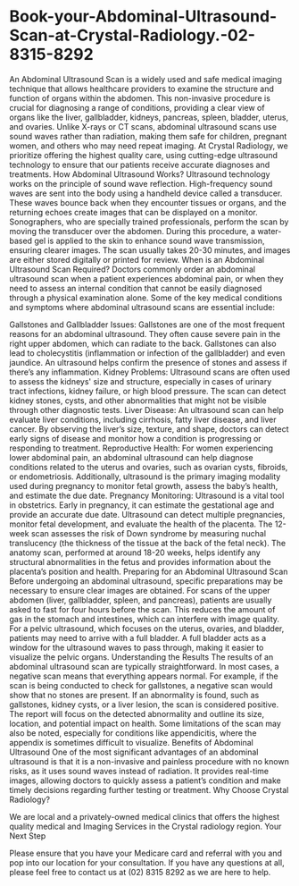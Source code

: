 # Book-your-Abdominal-Ultrasound-Scan-at-Crystal-Radiology.-02-8315-8292
An Abdominal Ultrasound Scan is a widely used and safe medical imaging technique that allows healthcare providers to examine the structure and function of organs within the abdomen. This non-invasive procedure is crucial for diagnosing a range of conditions, providing a clear view of organs like the liver, gallbladder, kidneys, pancreas, spleen, bladder, uterus, and ovaries. Unlike X-rays or CT scans, abdominal ultrasound scans use sound waves rather than radiation, making them safe for children, pregnant women, and others who may need repeat imaging. 
At Crystal Radiology, we prioritize offering the highest quality care, using cutting-edge ultrasound technology to ensure that our patients receive accurate diagnoses and treatments. 
How Abdominal Ultrasound Works? 
Ultrasound technology works on the principle of sound wave reflection. High-frequency sound waves are sent into the body using a handheld device called a transducer. These waves bounce back when they encounter tissues or organs, and the returning echoes create images that can be displayed on a monitor. 
Sonographers, who are specially trained professionals, perform the scan by moving the transducer over the abdomen. During this procedure, a water-based gel is applied to the skin to enhance sound wave transmission, ensuring clearer images. The scan usually takes 20-30 minutes, and images are either stored digitally or printed for review. 
When is an Abdominal Ultrasound Scan Required? 
Doctors commonly order an abdominal ultrasound scan when a patient experiences abdominal pain, or when they need to assess an internal condition that cannot be easily diagnosed through a physical examination alone. Some of the key medical conditions and symptoms where abdominal ultrasound scans are essential include: 

Gallstones and Gallbladder Issues: 
Gallstones are one of the most frequent reasons for an abdominal ultrasound. They often cause severe pain in the right upper abdomen, which can radiate to the back. Gallstones can also lead to cholecystitis (inflammation or infection of the gallbladder) and even jaundice. An ultrasound helps confirm the presence of stones and assess if there’s any inflammation. 
Kidney Problems: 
Ultrasound scans are often used to assess the kidneys' size and structure, especially in cases of urinary tract infections, kidney failure, or high blood pressure. The scan can detect kidney stones, cysts, and other abnormalities that might not be visible through other diagnostic tests. 
Liver Disease: 
An ultrasound scan can help evaluate liver conditions, including cirrhosis, fatty liver disease, and liver cancer. By observing the liver’s size, texture, and shape, doctors can detect early signs of disease and monitor how a condition is progressing or responding to treatment. 
Reproductive Health: 
For women experiencing lower abdominal pain, an abdominal ultrasound can help diagnose conditions related to the uterus and ovaries, such as ovarian cysts, fibroids, or endometriosis. Additionally, ultrasound is the primary imaging modality used during pregnancy to monitor fetal growth, assess the baby’s health, and estimate the due date. 
Pregnancy Monitoring: 
Ultrasound is a vital tool in obstetrics. Early in pregnancy, it can estimate the gestational age and provide an accurate due date. Ultrasound can detect multiple pregnancies, monitor fetal development, and evaluate the health of the placenta. The 12-week scan assesses the risk of Down syndrome by measuring nuchal translucency (the thickness of the tissue at the back of the fetal neck). The anatomy scan, performed at around 18-20 weeks, helps identify any structural abnormalities in the fetus and provides information about the placenta’s position and health. 
Preparing for an Abdominal Ultrasound Scan 
Before undergoing an abdominal ultrasound, specific preparations may be necessary to ensure clear images are obtained. For scans of the upper abdomen (liver, gallbladder, spleen, and pancreas), patients are usually asked to fast for four hours before the scan. This reduces the amount of gas in the stomach and intestines, which can interfere with image quality. 
For a pelvic ultrasound, which focuses on the uterus, ovaries, and bladder, patients may need to arrive with a full bladder. A full bladder acts as a window for the ultrasound waves to pass through, making it easier to visualize the pelvic organs. 
Understanding the Results 
The results of an abdominal ultrasound scan are typically straightforward. In most cases, a negative scan means that everything appears normal. For example, if the scan is being conducted to check for gallstones, a negative scan would show that no stones are present. 
If an abnormality is found, such as gallstones, kidney cysts, or a liver lesion, the scan is considered positive. The report will focus on the detected abnormality and outline its size, location, and potential impact on health. Some limitations of the scan may also be noted, especially for conditions like appendicitis, where the appendix is sometimes difficult to visualize. 
Benefits of Abdominal Ultrasound 
One of the most significant advantages of an abdominal ultrasound is that it is a non-invasive and painless procedure with no known risks, as it uses sound waves instead of radiation. It provides real-time images, allowing doctors to quickly assess a patient’s condition and make timely decisions regarding further testing or treatment. 
Why Choose Crystal Radiology?

We are local and a privately-owned medical clinics that offers the highest quality medical and Imaging Services in the Crystal radiology region. 
Your Next Step

Please ensure that you have your Medicare card and referral with you and pop into our location for your consultation. If you have any questions at all, please feel free to contact us at (02) 8315 8292 as we are here to help.


